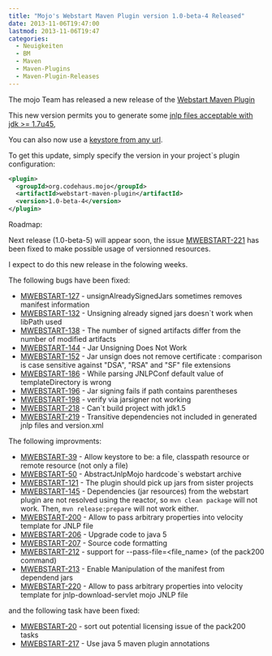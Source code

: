 ```yaml
---
title: "Mojo's Webstart Maven Plugin version 1.0-beta-4 Released"
date: 2013-11-06T19:47:00
lastmod: 2013-11-06T19:47
categories:
  - Neuigkeiten
  - BM
  - Maven
  - Maven-Plugins
  - Maven-Plugin-Releases
---
```

The mojo Team has released a new release of the 
[Webstart Maven Plugin](http://mojo.codehaus.org/webstart/webstart-maven-plugin/upgrade.html)

This new version permits you to generate some [jnlp files acceptable with jdk >= 1.7u45](http://jira.codehaus.org/browse/MWEBSTART-213), 

You can also now use a [keystore from any url](http://jira.codehaus.org/browse/MWEBSTART-39).

<!-- more -->

To get this update, simply specify the version in your project`s
plugin configuration:

```xml
<plugin>
  <groupId>org.codehaus.mojo</groupId>
  <artifactId>webstart-maven-plugin</artifactId>
  <version>1.0-beta-4</version>
</plugin>
```

Roadmap:

Next release (1.0-beta-5) will appear soon, the issue [MWEBSTART-221](https://issues.apache.org/jira/browse/MWEBSTART-221) has 
been fixed to make possible usage of versionned resources. 

I expect to do this new release in the folowing weeks.


The following bugs have been fixed:

 * [MWEBSTART-127](https://issues.apache.org/jira/browse/MWEBSTART-127) - unsignAlreadySignedJars sometimes removes manifest information
 * [MWEBSTART-132](https://issues.apache.org/jira/browse/MWEBSTART-132) - Unsigning already signed jars doesn`t work when libPath used
 * [MWEBSTART-138](https://issues.apache.org/jira/browse/MWEBSTART-138) - The number of signed artifacts differ from the number of modified artifacts
 * [MWEBSTART-144](https://issues.apache.org/jira/browse/MWEBSTART-144) - Jar Unsigning Does Not Work
 * [MWEBSTART-152](https://issues.apache.org/jira/browse/MWEBSTART-152) - Jar unsign does not remove certificate : comparison is case sensitive against "DSA", "RSA" and "SF" file extensions
 * [MWEBSTART-186](https://issues.apache.org/jira/browse/MWEBSTART-186) - While parsing JNLPConf default value of templateDirectory is wrong
 * [MWEBSTART-196](https://issues.apache.org/jira/browse/MWEBSTART-196) - Jar signing fails if path contains parentheses
 * [MWEBSTART-198](https://issues.apache.org/jira/browse/MWEBSTART-198) - verify via jarsigner not working
 * [MWEBSTART-218](https://issues.apache.org/jira/browse/MWEBSTART-218) - Can`t build project with jdk1.5
 * [MWEBSTART-219](https://issues.apache.org/jira/browse/MWEBSTART-219) - Transitive dependencies not included in generated jnlp files and version.xml

The following improvments:

 * [MWEBSTART-39](https://issues.apache.org/jira/browse/MWEBSTART-39) - Allow keystore to be: a file, classpath resource or remote resource (not only a file)
 * [MWEBSTART-50](https://issues.apache.org/jira/browse/MWEBSTART-50) - AbstractJnlpMojo hardcode`s webstart archive
 * [MWEBSTART-121](https://issues.apache.org/jira/browse/MWEBSTART-121) - The plugin should pick up jars from sister projects 
 * [MWEBSTART-145](https://issues.apache.org/jira/browse/MWEBSTART-145) - Dependencies (jar resources) from the webstart plugin are not resolved using the reactor, so ```mvn clean package``` will not work. Then, ```mvn release:prepare``` will not work either.
 * [MWEBSTART-200](https://issues.apache.org/jira/browse/MWEBSTART-200) - Allow to pass arbitrary properties into velocity template for JNLP file
 * [MWEBSTART-206](https://issues.apache.org/jira/browse/MWEBSTART-206) - Upgrade code to java 5
 * [MWEBSTART-207](https://issues.apache.org/jira/browse/MWEBSTART-207) - Source code formatting
 * [MWEBSTART-212](https://issues.apache.org/jira/browse/MWEBSTART-212) - support for --pass-file=<file_name> (of the pack200 command)
 * [MWEBSTART-213](https://issues.apache.org/jira/browse/MWEBSTART-213) - Enable Manipulation of the manifest from dependend jars
 * [MWEBSTART-220](https://issues.apache.org/jira/browse/MWEBSTART-220) - Allow to pass arbitrary properties into velocity template for jnlp-download-servlet mojo JNLP file

and the following task have been fixed:

* [MWEBSTART-20](https://issues.apache.org/jira/browse/MWEBSTART-20) - sort out potential licensing issue of the pack200 tasks
* [MWEBSTART-217](https://issues.apache.org/jira/browse/MWEBSTART-217) - Use java 5 maven plugin annotations

